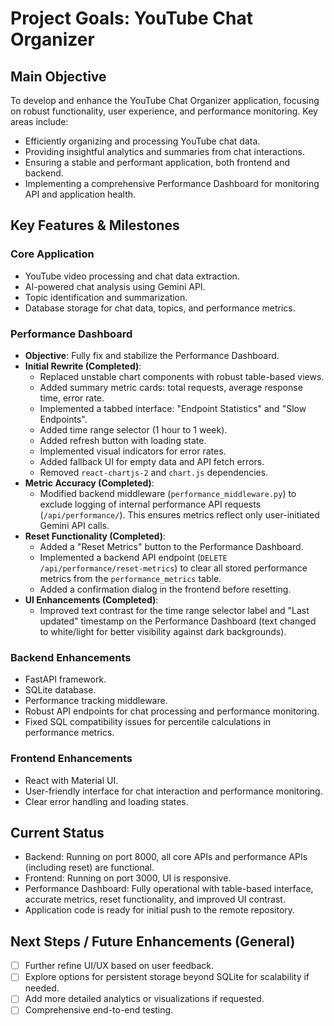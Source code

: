 # Project Goals: YouTube Chat Organizer

## Main Objective
To develop and enhance the YouTube Chat Organizer application, focusing on robust functionality, user experience, and performance monitoring. Key areas include:
- Efficiently organizing and processing YouTube chat data.
- Providing insightful analytics and summaries from chat interactions.
- Ensuring a stable and performant application, both frontend and backend.
- Implementing a comprehensive Performance Dashboard for monitoring API and application health.

## Key Features & Milestones

### Core Application
- YouTube video processing and chat data extraction.
- AI-powered chat analysis using Gemini API.
- Topic identification and summarization.
- Database storage for chat data, topics, and performance metrics.

### Performance Dashboard
- **Objective**: Fully fix and stabilize the Performance Dashboard.
- **Initial Rewrite (Completed)**:
    - Replaced unstable chart components with robust table-based views.
    - Added summary metric cards: total requests, average response time, error rate.
    - Implemented a tabbed interface: "Endpoint Statistics" and "Slow Endpoints".
    - Added time range selector (1 hour to 1 week).
    - Added refresh button with loading state.
    - Implemented visual indicators for error rates.
    - Added fallback UI for empty data and API fetch errors.
    - Removed `react-chartjs-2` and `chart.js` dependencies.
- **Metric Accuracy (Completed)**:
    - Modified backend middleware (`performance_middleware.py`) to exclude logging of internal performance API requests (`/api/performance/`). This ensures metrics reflect only user-initiated Gemini API calls.
- **Reset Functionality (Completed)**:
    - Added a "Reset Metrics" button to the Performance Dashboard.
    - Implemented a backend API endpoint (`DELETE /api/performance/reset-metrics`) to clear all stored performance metrics from the `performance_metrics` table.
    - Added a confirmation dialog in the frontend before resetting.
- **UI Enhancements (Completed)**:
    - Improved text contrast for the time range selector label and "Last updated" timestamp on the Performance Dashboard (text changed to white/light for better visibility against dark backgrounds).

### Backend Enhancements
- FastAPI framework.
- SQLite database.
- Performance tracking middleware.
- Robust API endpoints for chat processing and performance monitoring.
- Fixed SQL compatibility issues for percentile calculations in performance metrics.

### Frontend Enhancements
- React with Material UI.
- User-friendly interface for chat interaction and performance monitoring.
- Clear error handling and loading states.

## Current Status
- Backend: Running on port 8000, all core APIs and performance APIs (including reset) are functional.
- Frontend: Running on port 3000, UI is responsive.
- Performance Dashboard: Fully operational with table-based interface, accurate metrics, reset functionality, and improved UI contrast.
- Application code is ready for initial push to the remote repository.

## Next Steps / Future Enhancements (General)
- [ ] Further refine UI/UX based on user feedback.
- [ ] Explore options for persistent storage beyond SQLite for scalability if needed.
- [ ] Add more detailed analytics or visualizations if requested.
- [ ] Comprehensive end-to-end testing.
